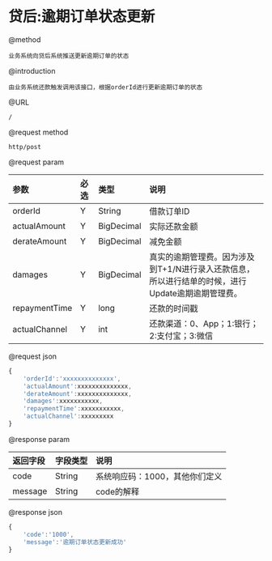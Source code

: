 # 贷后:逾期订单状态更新

@method

```
业务系统向贷后系统推送更新逾期订单的状态
```

@introduction

```
由业务系统还款触发调用该接口，根据orderId进行更新逾期订单的状态
```

@URL

```
/
```

@request method

```
http/post
```

@request param

| 参数 | 必选 | 类型 | 说明 |
| :--- | :--- | :--- | :--- |
| orderId | Y | String | 借款订单ID |
| actualAmount | Y | BigDecimal | 实际还款金额 |
| derateAmount | Y | BigDecimal | 减免金额 |
| damages | Y | BigDecimal | 真实的逾期管理费。因为涉及到T+1/N进行录入还款信息，所以进行结单的时候，进行Update逾期逾期管理费。 |
| repaymentTime | Y | long | 还款的时间戳 |
| actualChannel | Y | int | 还款渠道：0、App；1:银行；2:支付宝；3:微信 |

@request json

```js
{
    'orderId':'xxxxxxxxxxxxxx',
    'actualAmount':xxxxxxxxxxxxxx,
    'derateAmount':xxxxxxxxxxxxxx,
    'damages':xxxxxxxxxxx,
    'repaymentTime':xxxxxxxxxxx,
    'actualChannel':xxxxxxxxx
}
```

@response param

| 返回字段 | 字段类型 | 说明 |
| :--- | :--- | :--- |
| code | String | 系统响应码：1000，其他你们定义 |
| message | String | code的解释 |

@response json

```js
{
    'code':'1000',
    'message':'逾期订单状态更新成功'
}
```



